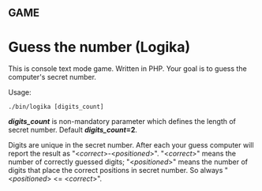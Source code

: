GAME
----
Guess the number (Logika)
=========================

This is console text mode game. Written in PHP.
Your goal is to guess the computer's secret number.


Usage:

	./bin/logika [digits_count]
 
**_digits_count_** is non-mandatory parameter which defines the length of secret number.
    Default **_digits_count_=2**.

Digits are unique in the secret number.
After each your guess computer will report the result as "\<_correct_\>-\<_positioned_\>". 
"\<_correct_\>" means the number of correctly guessed digits; 
"\<_positioned_\>" means the number of digits that place the correct positions in secret number.
So always "\<_positioned_\> <= \<_correct_\>".
